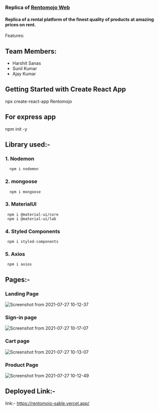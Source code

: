 ### Replica of [Rentomojo Web](https://www.rentomojo.com)

#### Replica of a rental platform of the finest quality of products at amazing prices on rent.

Features:

## Team Members:
  - Harshit Sanas
  - Sunil Kumar
  - Ajay Kumar
  
## Getting Started with Create React App


  npx create-react-app Rentomojo

## For express app


  npm init -y


## Library used:- 

  ### 1. Nodemon
  
    
      npm i nodemon
    
  ### 2. mongoose
  
      npm i mongoose
    
  ### 3. MaterialUI
  
    
     npm i @material-ui/core
     npm i @material-ui/lab
    
  ### 4. Styled Components
  
    
     npm i styled-components
    
  ### 5. Axios
  
    
     npm i axios
    
## Pages:-
   ### Landing Page
   
   ![Screenshot from 2021-07-27 10-12-37](https://user-images.githubusercontent.com/68987839/127097051-b0c8323f-fd7b-4f73-918e-00a3ab17ced2.png)

   ### Sign-in page
   
   ![Screenshot from 2021-07-27 10-17-07](https://user-images.githubusercontent.com/68987839/127097061-501f5775-fa49-40d1-8b41-3ad2daeb4f8a.png)

   ### Cart page
   
   ![Screenshot from 2021-07-27 10-13-07](https://user-images.githubusercontent.com/68987839/127097072-684168f4-0abd-412b-adde-4fd1cd495a77.png)

   ### Product Page
   
   ![Screenshot from 2021-07-27 10-12-49](https://user-images.githubusercontent.com/68987839/127097081-696107fa-e4b3-4a5e-bb11-51a14c17bd1b.png)

    
## Deployed Link:- 
  link:- https://rentomojo-sable.vercel.app/
